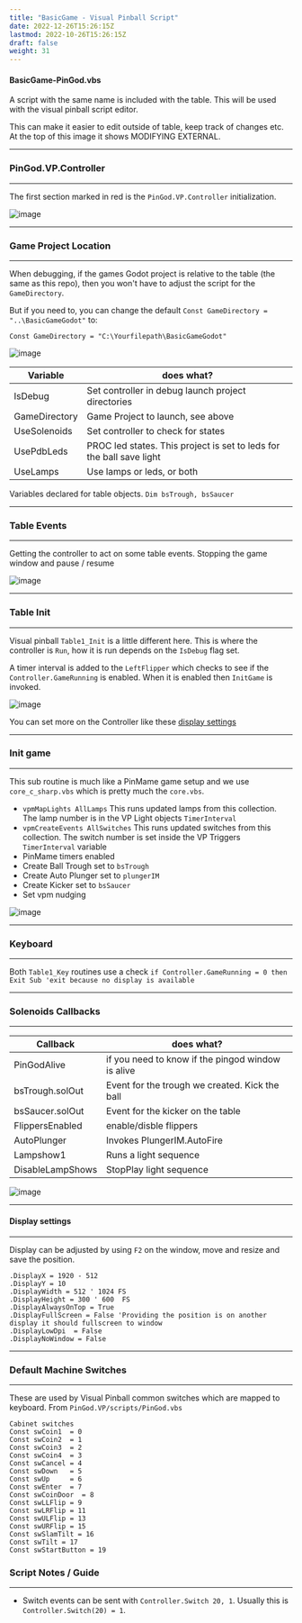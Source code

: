 ```yaml
---
title: "BasicGame - Visual Pinball Script"
date: 2022-12-26T15:26:15Z
lastmod: 2022-10-26T15:26:15Z
draft: false
weight: 31
---
```


#### BasicGame-PinGod.vbs

A script with the same name is included with the table. This will be used with the visual pinball script editor.

This can make it easier to edit outside of table, keep track of changes etc. At the top of this image it shows MODIFYING EXTERNAL.

---
### PinGod.VP.Controller
---

The first section marked in red is the `PinGod.VP.Controller` initialization.

![image](../../images/basicgame-vp-script-a.jpg)

---
### Game Project Location
---

When debugging, if the games Godot project is relative to the table (the same as this repo), then you won't have to adjust the script for the `GameDirectory`.

But if you need to, you can change the default `Const GameDirectory = "..\BasicGameGodot"` to:

`Const GameDirectory = "C:\Yourfilepath\BasicGameGodot"`

![image](../../images/basicgame-vp-script-b.jpg)

| Variable  | does what? |
| ------------- | ------------- |
| IsDebug  | Set controller in debug launch project directories |
| GameDirectory  | Game Project to launch, see above |
| UseSolenoids  | Set controller to check for states |
| UsePdbLeds  | PROC led states. This project is set to leds for the ball save light |
| UseLamps  | Use lamps or leds, or both |

Variables declared for table objects. `Dim bsTrough, bsSaucer`

---
### Table Events
---

Getting the controller to act on some table events. Stopping the game window and pause / resume

![image](../../images/basicgame-vp-script-c.jpg)

---
### Table Init
---

Visual pinball `Table1_Init` is a little different here. This is where the controller is `Run`, how it is run depends on the `IsDebug` flag set.

A timer interval is added to the `LeftFlipper` which checks to see if the `Controller.GameRunning` is enabled. When it is enabled then `InitGame` is invoked.

![image](../../images/basicgame-vp-script-d.jpg)

You can set more on the Controller like these [display settings](#display-settings)

---
### Init game
---

This sub routine is much like a PinMame game setup and we use `core_c_sharp.vbs` which is pretty much the `core.vbs`.

- `vpmMapLights AllLamps` This runs updated lamps from this collection. The lamp number is in the VP Light objects `TimerInterval`
- `vpmCreateEvents AllSwitches` This runs updated switches from this collection. The switch number is set inside the VP Triggers `TimerInterval` variable
- PinMame timers enabled
- Create Ball Trough set to `bsTrough`
- Create Auto Plunger set to `plungerIM`
- Create Kicker set to `bsSaucer`
- Set vpm nudging

![image](../../images/basicgame-vp-script-e.jpg)

---
### Keyboard
---

Both `Table1_Key` routines use a check `if Controller.GameRunning = 0 then Exit Sub 'exit because no display is available`

---
### Solenoids Callbacks
---

| Callback  | does what? |
| ------------- | ------------- |
| PinGodAlive  | if you need to know if the pingod window is alive |
| bsTrough.solOut  | Event for the trough we created. Kick the ball |
| bsSaucer.solOut  | Event for the kicker on the table |
| FlippersEnabled  | enable/disble flippers |
| AutoPlunger  | Invokes PlungerIM.AutoFire|
| Lampshow1  | Runs a light sequence |
| DisableLampShows  | StopPlay light sequence |

![image](../../images/basicgame-vp-script-f.jpg)

---
#### Display settings
---

Display can be adjusted by using `F2` on the window, move and resize and save the position.

```
.DisplayX = 1920 - 512
.DisplayY = 10
.DisplayWidth = 512 ' 1024 FS
.DisplayHeight = 300 ' 600  FS
.DisplayAlwaysOnTop = True
.DisplayFullScreen = False 'Providing the position is on another display it should fullscreen to window
.DisplayLowDpi 	= False
.DisplayNoWindow = False
```	
---
### Default Machine Switches
---

These are used by Visual Pinball common switches which are mapped to keyboard. From `PinGod.VP/scripts/PinGod.vbs`

```
Cabinet switches
Const swCoin1  = 0
Const swCoin2  = 1
Const swCoin3  = 2
Const swCoin4  = 3
Const swCancel = 4
Const swDown   = 5
Const swUp     = 6
Const swEnter  = 7
Const swCoinDoor  = 8
Const swLLFlip = 9
Const swLRFlip = 11
Const swULFlip = 13
Const swURFlip = 15
Const swSlamTilt = 16
Const swTilt = 17
Const swStartButton = 19
```

### Script Notes / Guide
---

- Switch events can be sent with `Controller.Switch 20, 1`. Usually this is `Controller.Switch(20) = 1`.